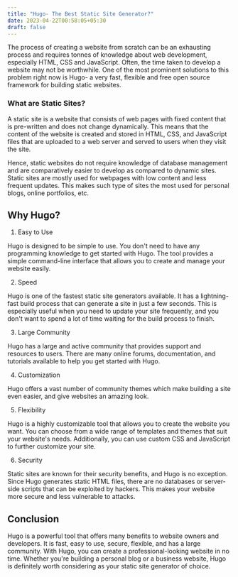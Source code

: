 ```yaml
---
title: "Hugo- The Best Static Site Generator?"
date: 2023-04-22T00:58:05+05:30
draft: false
---
```


The process of creating a website from scratch can be an exhausting process and requires tonnes of knowledge about web development, especially HTML, CSS and JavaScript. Often, the time taken to develop a website may not be worthwhile. One of the most prominent solutions to this problem right now is Hugo- a very fast, flexible and free open source framework for building static websites.

### What are Static Sites?

A static site is a website that consists of web pages with fixed content that is pre-written and does not change dynamically. This means that the content of the website is created and stored in HTML, CSS, and JavaScript files that are uploaded to a web server and served to users when they visit the site.

Hence, static websites do not require knowledge of database management and are comparatively easier to develop as compared to dynamic sites. Static sites are mostly used for webpages with low content and less frequent updates. This makes such type of sites the most used for personal blogs, online portfolios, etc.

## Why Hugo?

1.   Easy to Use

Hugo is designed to be simple to use. You don't need to have any programming knowledge to get started with Hugo. The tool provides a simple command-line interface that allows you to create and manage your website easily.

2.  Speed

Hugo is one of the fastest static site generators available. It has a lightning-fast build process that can generate a site in just a few seconds. This is especially useful when you need to update your site frequently, and you don't want to spend a lot of time waiting for the build process to finish.

3.  Large Community

Hugo has a large and active community that provides support and resources to users. There are many online forums, documentation, and tutorials available to help you get started with Hugo.

4. Customization

Hugo offers a vast number of community themes which make building a site even easier, and give websites an amazing look.

5.  Flexibility

Hugo is a highly customizable tool that allows you to create the website you want. You can choose from a wide range of templates and themes that suit your website's needs. Additionally, you can use custom CSS and JavaScript to further customize your site.

6.  Security

Static sites are known for their security benefits, and Hugo is no exception. Since Hugo generates static HTML files, there are no databases or server-side scripts that can be exploited by hackers. This makes your website more secure and less vulnerable to attacks.


## Conclusion

Hugo is a powerful tool that offers many benefits to website owners and developers. It is fast, easy to use, secure, flexible, and has a large community. With Hugo, you can create a professional-looking website in no time. Whether you're building a personal blog or a business website, Hugo is definitely worth considering as your static site generator of choice.


